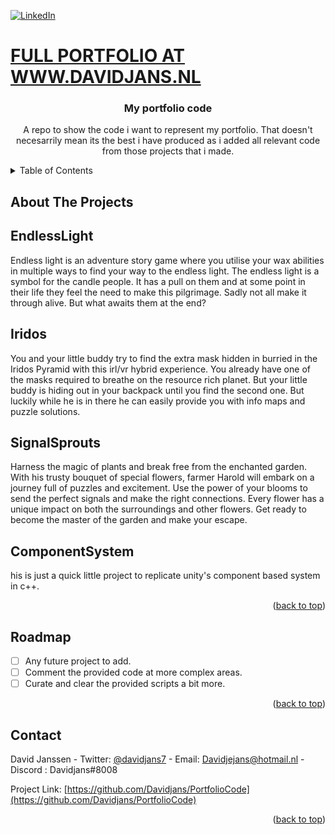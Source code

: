 <!-- Improved compatibility of back to top link: See: https://github.com/othneildrew/Best-README-Template/pull/73 -->
<a name="readme-top"></a>
[![LinkedIn][linkedin-shield]][linkedin-url]

<h1><a href= "www.davidjans.nl">FULL PORTFOLIO AT WWW.DAVIDJANS.NL</a></h1>

<!-- PROJECT LOGO -->
<h3 align="center">My portfolio code</h3>
  <p align="center">
    A repo to show the code i want to represent my portfolio. That doesn't necesarrily mean its the best i have produced as i added all relevant code from those projects that i made.
  </p>
</div>



<!-- TABLE OF CONTENTS -->
<details>
  <summary>Table of Contents</summary>
  <ol>
   <li>
      <a href="#about-the-project">About The Projects</a>
      <ul>
        <li><a href="#EndlessLight">Endless Light</a></li>
      </ul>
      <ul>
        <li><a href="#Iridos">Iridos</a></li>
      </ul>
      <ul>
        <li><a href="#ComponentSystem">Component System</a></li>
      </ul>
      <ul>
        <li><a href="#SignalSprouts">Signal Sprouts</a></li>
      </ul>
    </li>
    <li><a href="#roadmap">Roadmap</a></li>
    <li><a href="#contact">Contact</a></li>
  </ol>
</details>

<!-- ABOUT THE PROJECT -->
## About The Projects
## EndlessLight
<p>Endless light is an adventure story game where you utilise your wax abilities in multiple ways to find your way to the endless light. The endless light is a symbol for the candle people. It has a pull on them and at some point in their life they feel the need to make this pilgrimage. Sadly not all make it through alive. But what awaits them at the end?</p>

## Iridos
<p>You and your little buddy try to find the extra mask hidden in burried in the Iridos Pyramid with this irl/vr hybrid experience. You already have one of the masks required to breathe on the resource rich planet. But your little buddy is hiding out in your backpack until you find the second one. But luckily while he is in there he can easily provide you with info maps and puzzle solutions.</p>

## SignalSprouts
<p>Harness the magic of plants and break free from the enchanted garden. With his trusty bouquet of special flowers, farmer Harold will embark on a journey full of puzzles and excitement. Use the power of your blooms to send the perfect signals and make the right connections. Every flower has a unique impact on both the surroundings and other flowers. Get ready to become the master of the garden and make your escape.</p>

## ComponentSystem
<p>his is just a quick little project to replicate unity's component based system in c++.</p>


<p align="right">(<a href="#readme-top">back to top</a>)</p>


<!-- ROADMAP -->
## Roadmap

- [ ] Any future project to add.
- [ ] Comment the provided code at more complex areas.
- [ ] Curate and clear the provided scripts a bit more.
   <!-- - [ ] Nested Feature -->

<p align="right">(<a href="#readme-top">back to top</a>)</p>


<!-- CONTACT -->
## Contact

David Janssen - Twitter: [@davidjans7](https://twitter.com/davidjans7) - Email: Davidjejans@hotmail.nl - Discord : Davidjans#8008

Project Link: [https://github.com/Davidjans/PortfolioCode](https://github.com/Davidjans/PortfolioCode)

<p align="right">(<a href="#readme-top">back to top</a>)</p>



<!-- MARKDOWN LINKS & IMAGES -->
<!-- https://www.markdownguide.org/basic-syntax/#reference-style-links -->

[linkedin-shield]: https://img.shields.io/badge/-LinkedIn-black.svg?style=for-the-badge&logo=linkedin&colorB=555
[linkedin-url]: https://www.linkedin.com/in/david-janssen-795a30172/
[product-screenshot]: images/screenshot.png
[Next.js]: https://img.shields.io/badge/next.js-000000?style=for-the-badge&logo=nextdotjs&logoColor=white
[Next-url]: https://nextjs.org/
[React.js]: https://img.shields.io/badge/React-20232A?style=for-the-badge&logo=react&logoColor=61DAFB
[React-url]: https://reactjs.org/
[Vue.js]: https://img.shields.io/badge/Vue.js-35495E?style=for-the-badge&logo=vuedotjs&logoColor=4FC08D
[Vue-url]: https://vuejs.org/
[Angular.io]: https://img.shields.io/badge/Angular-DD0031?style=for-the-badge&logo=angular&logoColor=white
[Angular-url]: https://angular.io/
[Svelte.dev]: https://img.shields.io/badge/Svelte-4A4A55?style=for-the-badge&logo=svelte&logoColor=FF3E00
[Svelte-url]: https://svelte.dev/
[Laravel.com]: https://img.shields.io/badge/Laravel-FF2D20?style=for-the-badge&logo=laravel&logoColor=white
[Laravel-url]: https://laravel.com
[Bootstrap.com]: https://img.shields.io/badge/Bootstrap-563D7C?style=for-the-badge&logo=bootstrap&logoColor=white
[Bootstrap-url]: https://getbootstrap.com
[JQuery.com]: https://img.shields.io/badge/jQuery-0769AD?style=for-the-badge&logo=jquery&logoColor=white
[JQuery-url]: https://jquery.com 
